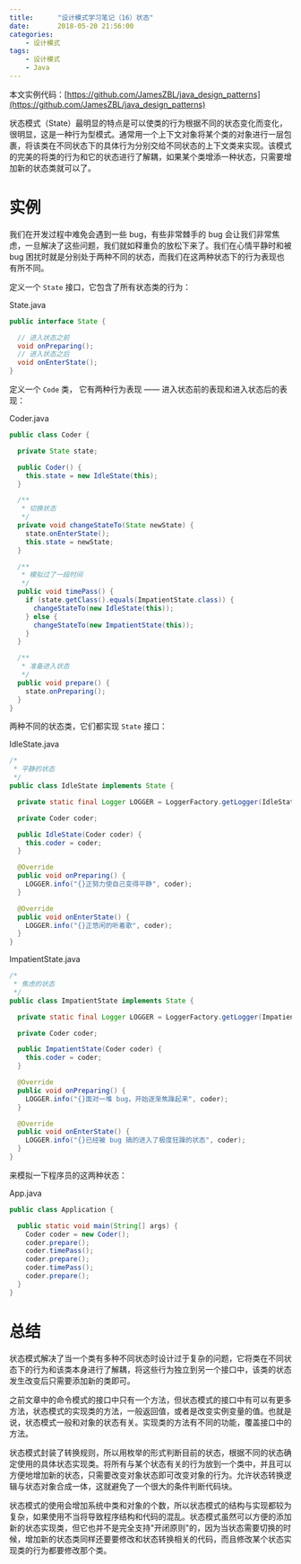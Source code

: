 ```yaml
---
title:      "设计模式学习笔记（16）状态"
date:       2018-05-20 21:56:00
categories:
    - 设计模式
tags:
    - 设计模式
    - Java
---
```

本文实例代码：[https://github.com/JamesZBL/java_design_patterns](https://github.com/JamesZBL/java_design_patterns)

状态模式（State）最明显的特点是可以使类的行为根据不同的状态变化而变化，很明显，这是一种行为型模式。通常用一个上下文对象将某个类的对象进行一层包裹，将该类在不同状态下的具体行为分别交给不同状态的上下文类来实现。该模式的完美的将类的行为和它的状态进行了解耦，如果某个类增添一种状态，只需要增加新的状态类就可以了。
<!-- more -->
# 实例


我们在开发过程中难免会遇到一些 bug，有些非常棘手的 bug 会让我们非常焦虑，一旦解决了这些问题，我们就如释重负的放松下来了。我们在心情平静时和被 bug 困扰时就是分别处于两种不同的状态，而我们在这两种状态下的行为表现也有所不同。

定义一个 `State` 接口，它包含了所有状态类的行为：

State.java

```java
public interface State {

  // 进入状态之前
  void onPreparing();
  // 进入状态之后
  void onEnterState();
}
```

定义一个 `Code` 类， 它有两种行为表现 —— 进入状态前的表现和进入状态后的表现：

Coder.java
```java
public class Coder {

  private State state;

  public Coder() {
    this.state = new IdleState(this);
  }

  /**
   * 切换状态
   */
  private void changeStateTo(State newState) {
    state.onEnterState();
    this.state = newState;
  }

  /**
   * 模拟过了一段时间
   */
  public void timePass() {
    if (state.getClass().equals(ImpatientState.class)) {
      changeStateTo(new IdleState(this));
    } else {
      changeStateTo(new ImpatientState(this));
    }
  }

  /**
   * 准备进入状态
   */
  public void prepare() {
    state.onPreparing();
  }
}
```

两种不同的状态类，它们都实现 `State` 接口：

IdleState.java

```java
/*
 * 平静的状态
 */
public class IdleState implements State {

  private static final Logger LOGGER = LoggerFactory.getLogger(IdleState.class);

  private Coder coder;

  public IdleState(Coder coder) {
    this.coder = coder;
  }

  @Override
  public void onPreparing() {
    LOGGER.info("{}正努力使自己变得平静", coder);
  }

  @Override
  public void onEnterState() {
    LOGGER.info("{}正悠闲的听着歌", coder);
  }
}
```

ImpatientState.java

```java
/*
 * 焦虑的状态
 */
public class ImpatientState implements State {

  private static final Logger LOGGER = LoggerFactory.getLogger(ImpatientState.class);

  private Coder coder;

  public ImpatientState(Coder coder) {
    this.coder = coder;
  }

  @Override
  public void onPreparing() {
    LOGGER.info("{}面对一堆 bug，开始逐渐焦躁起来", coder);
  }

  @Override
  public void onEnterState() {
    LOGGER.info("{}已经被 bug 搞的进入了极度狂躁的状态", coder);
  }
}
```

来模拟一下程序员的这两种状态：

App.java

```java
public class Application {

  public static void main(String[] args) {
    Coder coder = new Coder();
    coder.prepare();
    coder.timePass();
    coder.prepare();
    coder.timePass();
    coder.prepare();
  }
}
```

# 总结

状态模式解决了当一个类有多种不同状态时设计过于复杂的问题，它将类在不同状态下的行为和该类本身进行了解耦，将这些行为独立到另一个接口中，该类的状态发生改变后只需要添加新的类即可。

之前文章中的命令模式的接口中只有一个方法，但状态模式的接口中有可以有更多方法，状态模式的实现类的方法，一般返回值，或者是改变实例变量的值。也就是说，状态模式一般和对象的状态有关。实现类的方法有不同的功能，覆盖接口中的方法。

状态模式封装了转换规则，所以用枚举的形式判断目前的状态，根据不同的状态确定使用的具体状态实现类。将所有与某个状态有关的行为放到一个类中，并且可以方便地增加新的状态，只需要改变对象状态即可改变对象的行为。允许状态转换逻辑与状态对象合成一体，这就避免了一个很大的条件判断代码块。

状态模式的使用会增加系统中类和对象的个数，所以状态模式的结构与实现都较为复杂，如果使用不当将导致程序结构和代码的混乱。状态模式虽然可以方便的添加新的状态实现类，但它也并不是完全支持"开闭原则"的，因为当状态需要切换的时候，增加新的状态类同样还要要修改和状态转换相关的代码，而且修改某个状态实现类的行为都要修改那个类。
